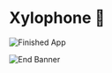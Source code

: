 

# Xylophone 🎹

![Finished App](https://github.com/londonappbrewery/Images/blob/master/xylophone-flutter.png)


![End Banner](https://github.com/londonappbrewery/Images/blob/master/readme-end-banner.png)

